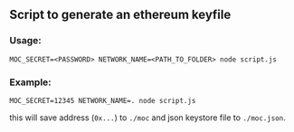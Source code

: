 ## Script to generate an ethereum keyfile

### Usage:
```
MOC_SECRET=<PASSWORD> NETWORK_NAME=<PATH_TO_FOLDER> node script.js
```

### Example:
```
MOC_SECRET=12345 NETWORK_NAME=. node script.js
```
this will save address (`0x...`) to `./moc` and json keystore file to `./moc.json`.
